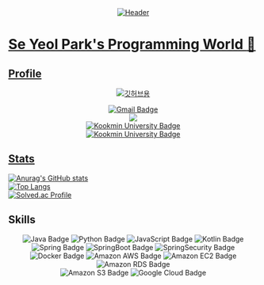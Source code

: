 <div align="center">
<a href="https://github.com/SeYeol00/"><img alt="Header" src="https://capsule-render.vercel.app/api?type=slice&color=timeAuto&height=250&section=header&text=Se-Yeol&fontSize=90&fontAlign=70&fontAlignY=20&rotate=16&animation=fadeIn&desc=Everyday%20Steady,%20but%20not%20Simple&desczSize=24&FontSize=25&descAlign=50&descAlignY=40">
</div>

# Se Yeol Park's Programming World :sparkling_heart:

## Profile
  
  
  <div align="center">
  
  ![깃허브용](https://user-images.githubusercontent.com/79959576/222381425-0a9f5e7b-f33a-4b23-8d79-5d086531c652.jpg)
   
  ![Gmail Badge](https://img.shields.io/badge/dmot0126@gmail.com-EA4335?style=for-the-badge&logo=Gmail&logoColor=white)
  <br>
  <a href="https://park-se-yeol.tistory.com"><img src="https://img.shields.io/badge/박세열의_프로그래밍-000000?style=for-the-badge&logo=Tistory&logoColor=white">
  <br>
  ![Kookmin University Badge](https://img.shields.io/badge/Kookmin_University_Management_Information_Systems-004F9F?style=for-the-badge)
  <br>
  ![Kookmin University Badge](https://img.shields.io/badge/Kookmin_University_Software-004F9F?style=for-the-badge)
    
  </div>
    

## Stats
  <div dlign="center">
  
  [![Anurag's GitHub stats](https://github-readme-stats.vercel.app/api?username=SeYeol00&show_icons=true&theme=dark)](https://github.com/anuraghazra/github-readme-stats)  
  [![Top Langs](https://github-readme-stats.vercel.app/api/top-langs/?username=SeYeol00&layout=compact&theme=dark)](https://github.com/anuraghazra/github-readme-stats)  
  [![Solved.ac Profile](http://mazassumnida.wtf/api/generate_badge?boj=dmot)](https://solved.ac/dmot)   
  </div>


## Skills
  <div align="center">
    
  ![Java Badge](https://img.shields.io/badge/Java-CB3325?style=for-the-badge&logo=Java&logoColor=white)
  ![Python Badge](https://img.shields.io/badge/Python-3776AB?style=for-the-badge&logo=Python&logoColor=white)
  ![JavaScript Badge](https://img.shields.io/badge/JavaScript-F7DF1E?style=for-the-badge&logo=JavaScript&logoColor=white)
  ![Kotlin Badge](https://img.shields.io/badge/Kotlin-7F52FF?style=for-the-badge&logo=Kotlin&logoColor=white)
    <br>
  ![Spring Badge](https://img.shields.io/badge/Spring-6DB33F?style=for-the-badge&logo=Spring&logoColor=white)
  ![SpringBoot Badge](https://img.shields.io/badge/SpringBoot-6DB33F?style=for-the-badge&logo=SpringBoot&logoColor=white)
  ![SpringSecurity Badge](https://img.shields.io/badge/SpringSecurity-6DB33F?style=for-the-badge&logo=SpringSecurity&logoColor=white)
    <br>
  ![Docker Badge](https://img.shields.io/badge/Docker-2496ED?style=for-the-badge&logo=Docker&logoColor=white)
  ![Amazon AWS Badge](https://img.shields.io/badge/AmazonAWS-232F3E?style=for-the-badge&logo=AmazonAWS&logoColor=white)
  ![Amazon EC2 Badge](https://img.shields.io/badge/AmazonEC2-FF9900?style=for-the-badge&logo=AmazonEC2&logoColor=white)
  ![Amazon RDS Badge](https://img.shields.io/badge/AmazonRDS-527FFF?style=for-the-badge&logo=AmazonRDS&logoColor=white)
    <br>
  ![Amazon S3 Badge](https://img.shields.io/badge/AmazonS3-569A31?style=for-the-badge&logo=AmazonS3&logoColor=white)
  ![Google Cloud Badge](https://img.shields.io/badge/GoogleCloud-4285F4?style=for-the-badge&logo=GoogleCloud&logoColor=white)
    
  </div>



